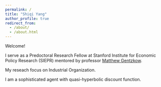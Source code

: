 ```yaml
---
permalink: /
title: "Shiqi Yang"
author_profile: true
redirect_from: 
  - /about/
  - /about.html
---
```


Welcome!

I serve as a Predoctoral Research Fellow at Stanford Institute for Economic Policy Research (SIEPR) mentored by professor [Matthew Gentzkow](https://www.matthewgentzkow.com/). 

My reseach focus on Industrial Organization.

I am a sophisticated agent with quasi-hyperbolic discount function.
